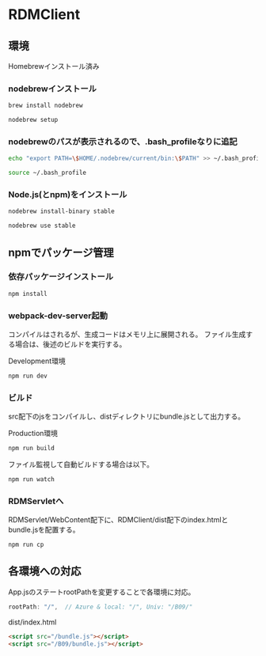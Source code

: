 # RDMClient

## 環境
Homebrewインストール済み

### nodebrewインストール
```bash
brew install nodebrew

nodebrew setup
```

### nodebrewのパスが表示されるので、.bash_profileなりに追記
```bash
echo "export PATH=\$HOME/.nodebrew/current/bin:\$PATH" >> ~/.bash_profile

source ~/.bash_profile
```

### Node.js(とnpm)をインストール
```bash
nodebrew install-binary stable

nodebrew use stable
```

## npmでパッケージ管理

### 依存パッケージインストール

```bash
npm install
```

### webpack-dev-server起動
コンパイルはされるが、生成コードはメモリ上に展開される。
ファイル生成する場合は、後述のビルドを実行する。

Development環境

```bash
npm run dev
```

### ビルド
src配下のjsをコンパイルし、distディレクトリにbundle.jsとして出力する。

Production環境

```bash
npm run build
```

ファイル監視して自動ビルドする場合は以下。

```bash
npm run watch
```

### RDMServletへ
RDMServlet/WebContent配下に、RDMClient/dist配下のindex.htmlとbundle.jsを配置する。

```bash
npm run cp
```

## 各環境への対応

App.jsのステートrootPathを変更することで各環境に対応。

```javascript
rootPath: "/",  // Azure & local: "/", Univ: "/B09/"
```

dist/index.html

```html
<script src="/bundle.js"></script>
<script src="/B09/bundle.js"></script>
```
